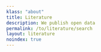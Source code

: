 ```yaml
---
klass: "about"
title: Literature
description: We publish open data
permalink: /to/literature/search
layout: literature
noindex: true
---
```


<script>
  // overwritting siteconfig for a specific page allows us to have multiple literature widgets with different configuration
  var siteConfig = {
    literature: {
      rootFilter: {
          predicate: {
          type: 'in',
          key: 'countriesOfCoverage',
          values: ['AS','CK','TL','FM','FJ','PF','GU','KI','MH','NR','NC','NU','MP','PW','PG','WS','SB','TK','TO','TV','VU','WF']
        }
      }
    }
  };
</script>
